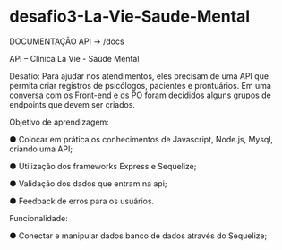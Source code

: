 # desafio3-La-Vie-Saude-Mental

DOCUMENTAÇÃO API -> /docs


API – Clínica La Vie - Saúde Mental

Desafio:
Para ajudar nos atendimentos, eles precisam de uma API que permita criar registros de psicólogos, pacientes e prontuários. Em uma conversa com os Front-end e os PO foram decididos alguns grupos de endpoints que devem ser criados.

Objetivo de aprendizagem:

● Colocar em prática os conhecimentos de Javascript, Node.js, Mysql, criando uma API; 

● Utilização dos frameworks Express e Sequelize;

● Validação dos dados que entram na api;

● Feedback de erros para os usuários.

Funcionalidade:

● Conectar e manipular dados banco de dados através do Sequelize;

